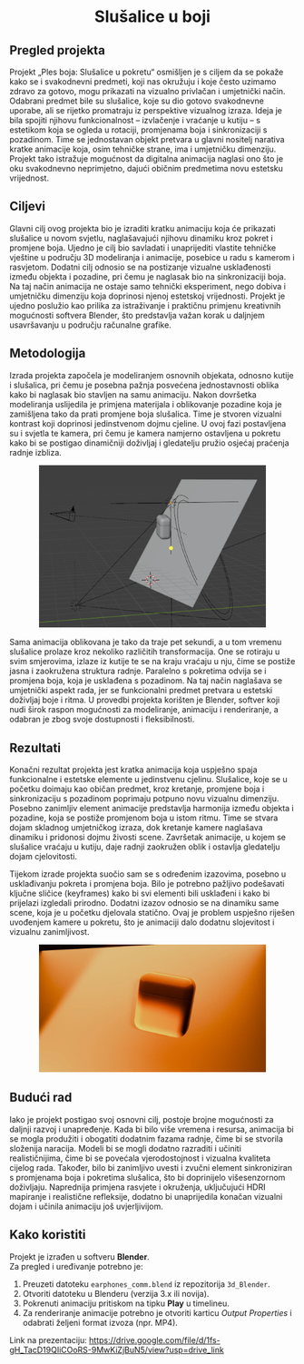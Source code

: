 <h1 align="center">Slušalice u boji</h1>

## Pregled projekta

Projekt „Ples boja: Slušalice u pokretu“ osmišljen je s ciljem da se pokaže kako se i svakodnevni predmeti, koji nas okružuju i koje često uzimamo zdravo za gotovo, mogu prikazati na vizualno privlačan i umjetnički način. Odabrani predmet bile su slušalice, koje su dio gotovo svakodnevne uporabe, ali se rijetko promatraju iz perspektive vizualnog izraza. Ideja je bila spojiti njihovu funkcionalnost – izvlačenje i vraćanje u kutiju – s estetikom koja se ogleda u rotaciji, promjenama boja i sinkronizaciji s pozadinom. Time se jednostavan objekt pretvara u glavni nositelj narativa kratke animacije koja, osim tehničke strane, ima i umjetničku dimenziju. Projekt tako istražuje mogućnost da digitalna animacija naglasi ono što je oku svakodnevno neprimjetno, dajući običnim predmetima novu estetsku vrijednost.

## Ciljevi

Glavni cilj ovog projekta bio je izraditi kratku animaciju koja će prikazati slušalice u novom svjetlu, naglašavajući njihovu dinamiku kroz pokret i promjene boja. Ujedno je cilj bio savladati i unaprijediti vlastite tehničke vještine u području 3D modeliranja i animacije, posebice u radu s kamerom i rasvjetom. Dodatni cilj odnosio se na postizanje vizualne usklađenosti između objekta i pozadine, pri čemu je naglasak bio na sinkronizaciji boja. Na taj način animacija ne ostaje samo tehnički eksperiment, nego dobiva i umjetničku dimenziju koja doprinosi njenoj estetskoj vrijednosti. Projekt je ujedno poslužio kao prilika za istraživanje i praktičnu primjenu kreativnih mogućnosti softvera Blender, što predstavlja važan korak u daljnjem usavršavanju u području računalne grafike.

## Metodologija

Izrada projekta započela je modeliranjem osnovnih objekata, odnosno kutije i slušalica, pri čemu je posebna pažnja posvećena jednostavnosti oblika kako bi naglasak bio stavljen na samu animaciju. Nakon dovršetka modeliranja uslijedila je primjena materijala i oblikovanje pozadine koja je zamišljena tako da prati promjene boja slušalica. Time je stvoren vizualni kontrast koji doprinosi jedinstvenom dojmu cjeline. U ovoj fazi postavljena su i svjetla te kamera, pri čemu je kamera namjerno ostavljena u pokretu kako bi se postigao dinamičniji doživljaj i gledatelju pružio osjećaj praćenja radnje izbliza.

<p align="center">
  <img src="images/raw.png" alt="Slušalice u boji" width="400"/>
</p>

Sama animacija oblikovana je tako da traje pet sekundi, a u tom vremenu slušalice prolaze kroz nekoliko različitih transformacija. One se rotiraju u svim smjerovima, izlaze iz kutije te se na kraju vraćaju u nju, čime se postiže jasna i zaokružena struktura radnje. Paralelno s pokretima odvija se i promjena boja, koja je usklađena s pozadinom. Na taj način naglašava se umjetnički aspekt rada, jer se funkcionalni predmet pretvara u estetski doživljaj boje i ritma. U provedbi projekta korišten je Blender, softver koji nudi širok raspon mogućnosti za modeliranje, animaciju i renderiranje, a odabran je zbog svoje dostupnosti i fleksibilnosti.

## Rezultati

Konačni rezultat projekta jest kratka animacija koja uspješno spaja funkcionalne i estetske elemente u jedinstvenu cjelinu. Slušalice, koje se u početku doimaju kao običan predmet, kroz kretanje, promjene boja i sinkronizaciju s pozadinom poprimaju potpuno novu vizualnu dimenziju. Posebno zanimljiv element animacije predstavlja harmonija između objekta i pozadine, koja se postiže promjenom boja u istom ritmu. Time se stvara dojam skladnog umjetničkog izraza, dok kretanje kamere naglašava dinamiku i pridonosi dojmu živosti scene. Završetak animacije, u kojem se slušalice vraćaju u kutiju, daje radnji zaokružen oblik i ostavlja gledatelju dojam cjelovitosti.

Tijekom izrade projekta suočio sam se s određenim izazovima, posebno u usklađivanju pokreta i promjena boja. Bilo je potrebno pažljivo podešavati ključne sličice (keyframes) kako bi svi elementi bili usklađeni i kako bi prijelazi izgledali prirodno. Dodatni izazov odnosio se na dinamiku same scene, koja je u početku djelovala statično. Ovaj je problem uspješno riješen uvođenjem kamere u pokretu, što je animaciji dalo dodatnu slojevitost i vizualnu zanimljivost.


<p align="center">
  <img src="images/finish.png" alt="Slušalice u boji" width="400"/>
</p>


## Budući rad

Iako je projekt postigao svoj osnovni cilj, postoje brojne mogućnosti za daljnji razvoj i unapređenje. Kada bi bilo više vremena i resursa, animacija bi se mogla produžiti i obogatiti dodatnim fazama radnje, čime bi se stvorila složenija naracija. Modeli bi se mogli dodatno razraditi i učiniti realističnijima, čime bi se povećala vjerodostojnost i vizualna kvaliteta cijelog rada. Također, bilo bi zanimljivo uvesti i zvučni element sinkroniziran s promjenama boja i pokretima slušalica, što bi doprinijelo višesenzornom doživljaju. Naprednija primjena rasvjete i okruženja, uključujući HDRI mapiranje i realistične refleksije, dodatno bi unaprijedila konačan vizualni dojam i učinila animaciju još uvjerljivijom.

## Kako koristiti

Projekt je izrađen u softveru **Blender**.  
Za pregled i uređivanje potrebno je:
1. Preuzeti datoteku `earphones_comm.blend` iz repozitorija `3d_Blender`.
2. Otvoriti datoteku u Blenderu (verzija 3.x ili novija).
3. Pokrenuti animaciju pritiskom na tipku **Play** u timelineu.
4. Za renderiranje animacije potrebno je otvoriti karticu *Output Properties* i odabrati željeni format izvoza (npr. MP4).





Link na prezentaciju: https://drive.google.com/file/d/1fs-gH_TacD19QIiCOoRS-9MwKiZjBuN5/view?usp=drive_link
